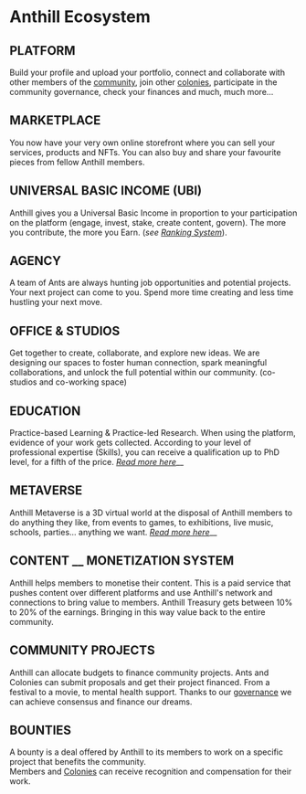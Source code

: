 # Anthill Ecosystem

## **PLATFORM**

Build your profile and upload your portfolio, connect and collaborate with other members of the [community](the-community.md), join other [colonies](colonies.md), participate in the community governance, check your finances and much, much more...

## MARKETPLACE

You now have your very own online storefront where you can sell your services, products and NFTs. You can also buy and share your favourite pieces from fellow Anthill members.

## UNIVERSAL BASIC INCOME (UBI)

Anthill gives you a Universal Basic Income in proportion to your participation on the platform (engage, invest, stake, create content, govern). The more you contribute, the more you Earn. (_see_ [_Ranking System_](ranking-system.md)).&#x20;

## AGENCY

A team of Ants are always hunting job opportunities and potential projects. Your next project can come to you. Spend more time creating and less time hustling your next move.

## **OFFICE & STUDIOS**

Get together to create, collaborate, and explore new ideas. We are designing our spaces to foster human connection, spark meaningful collaborations, and unlock the full potential within our community. (co-studios and co-working space)

## EDUCATION

Practice-based Learning & Practice-led Research. When using the platform, evidence of your work gets collected. According to your level of professional expertise (Skills), you can receive a qualification up to PhD level, for a fifth of the price. [_Read more here_](education.md)__

## METAVERSE

Anthill Metaverse is a 3D virtual world at the disposal of Anthill members to do anything they like, from events to games, to exhibitions, live music, schools, parties... anything we want. [_Read more here_](metaverse.md)__

## CONTENT __ MONETIZATION SYSTEM

Anthill helps members to monetise their content. This is a paid service that pushes content over different platforms and use Anthill's network and connections to bring value to members. Anthill Treasury gets between 10% to 20% of the earnings. Bringing in this way value back to the entire community.

## COMMUNITY PROJECTS

Anthill can allocate budgets to finance community projects. Ants and Colonies can submit proposals and get their project financed. From a festival to a movie, to mental health support. Thanks to our [governance](governance.md) we can achieve consensus and finance our dreams.

## BOUNTIES

A bounty is a deal offered by Anthill to its members to work on a specific project that benefits the community. \
Members and [Colonies](colonies.md) can receive recognition and compensation for their work.&#x20;
